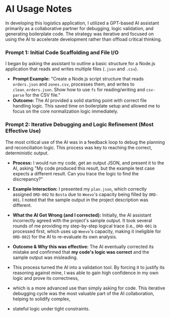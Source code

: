 # AI Usage Notes

In developing this logistics application, I utilized a GPT-based AI assistant primarily as a collaborative partner for debugging, logic validation, and generating boilerplate code. The strategy was iterative and focused on using the AI to accelerate development rather than offload critical thinking.

### Prompt 1: Initial Code Scaffolding and File I/O

I began by asking the assistant to outline a basic structure for a Node.js application that reads and writes multiple files (`.json` and `.csv`).

-   **Prompt Example:** "Create a Node.js script structure that reads `orders.json` and `zones.csv`, processes them, and writes to `clean_orders.json`. Show how to use `fs` for reading/writing and `csv-parse` for the CSV file."
-   **Outcome:** The AI provided a solid starting point with correct file handling logic. This saved time on boilerplate setup and allowed me to focus on the core normalization logic immediately.

### Prompt 2: Iterative Debugging and Logic Refinement (Most Effective Use)

The most critical use of the AI was in a feedback loop to debug the planning and reconciliation logic. This process was key to reaching the correct, deterministic output.

-   **Process:** I would run my code, get an output JSON, and present it to the AI, asking "My code produced this result, but the example test case expects a different result. Can you trace the logic to find the discrepancy?"

-   **Example Interaction:** I presented my `plan.json`, which correctly assigned `ORD-002` to `Bosta` due to `Weevo`'s capacity being filled by `ORD-001`. I noted that the sample output in the project description was different.

-   **What the AI Got Wrong (and I corrected):** Initially, the AI assistant incorrectly agreed with the project's sample output. It took several rounds of me providing my step-by-step logical trace (i.e., `ORD-001` is processed first, which uses up `Weevo`'s capacity, making it ineligible for `ORD-002`) for the AI to re-evaluate its own analysis.

-   **Outcome & Why this was effective:** The AI eventually corrected its mistake and confirmed that **my code's logic was correct** and the sample output was misleading.
-   This process turned the AI into a validation tool. By forcing it to justify its reasoning against mine, I was able to gain high confidence in my own logic and prove its correctness,
-    which is a more advanced use than simply asking for code. This iterative debugging cycle was the most valuable part of the AI collaboration, helping to solidify complex,
-    stateful logic under tight constraints.
